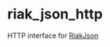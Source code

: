 riak_json_http
==============

HTTP interface for [RiakJson](https://github.com/basho-labs/riak_json)
